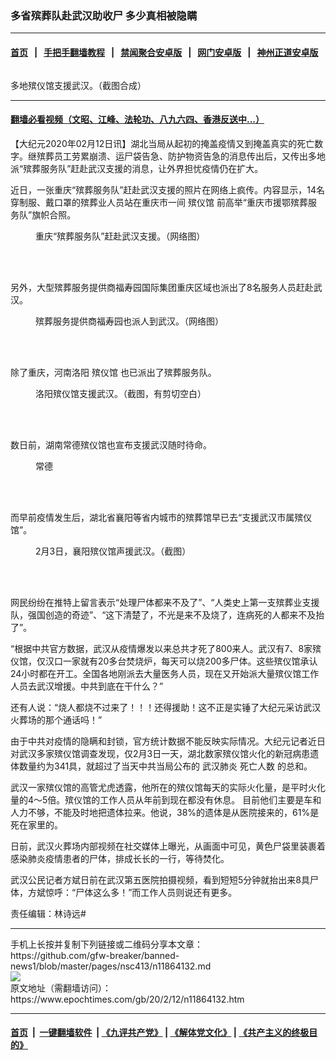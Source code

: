 ### 多省殡葬队赴武汉助收尸 多少真相被隐瞒
------------------------

#### [首页](https://github.com/gfw-breaker/banned-news1/blob/master/README.md) &nbsp;&nbsp;|&nbsp;&nbsp; [手把手翻墙教程](https://github.com/gfw-breaker/guides/wiki) &nbsp;&nbsp;|&nbsp;&nbsp; [禁闻聚合安卓版](https://github.com/gfw-breaker/bn-android) &nbsp;&nbsp;|&nbsp;&nbsp; [网门安卓版](https://github.com/oGate2/oGate) &nbsp;&nbsp;|&nbsp;&nbsp; [神州正道安卓版](https://github.com/SzzdOgate/update) 



<div><img alt="" class="aligncenter wp-post-image" src="https://i.epochtimes.com/assets/uploads/2020/02/44-600x400.jpg"/>
<div class="red16 caption">
 <p>
  多地殡仪馆支援武汉。（截图合成）
 </p>
</div>
</div><hr/>

#### [翻墙必看视频（文昭、江峰、法轮功、八九六四、香港反送中...）](https://github.com/gfw-breaker/banned-news1/blob/master/pages/link3.md)

<div><p>
 【大纪元2020年02月12日讯】湖北当局从起初的掩盖疫情又到掩盖真实的死亡数字。继殡葬员工劳累崩溃、运尸袋告急、防护物资告急的消息传出后，又传出多地派“殡葬服务队”赶赴武汉支援的消息，让外界担忧疫情仍在扩大。
</p>
<p>
 近日，一张重庆“殡葬服务队”赶赴武汉支援的照片在网络上疯传。内容显示，14名穿制服、戴口罩的殡葬业人员站在重庆市一间
 <ok href="https://www.epochtimes.com/gb/tag/%E6%AE%A1%E4%BB%AA%E9%A6%86.html">
  殡仪馆
 </ok>
 前高举“重庆市援鄂殡葬服务队”旗帜合照。
</p>
<figure class="wp-caption aligncenter" id="attachment_11864146" style="width: 401px">
 <ok href="http://i.epochtimes.com/assets/uploads/2020/02/802fccc4ly1gbtob99hilj20m80go0vp.jpg">
  <img alt="" class="wp-image-11864146" src="http://i.epochtimes.com/assets/uploads/2020/02/802fccc4ly1gbtob99hilj20m80go0vp-600x413.jpg"/>
 </ok>
 <br/><figcaption class="wp-caption-text">
  重庆“殡葬服务队”赶赴武汉支援。（网络图）
 </figcaption><br/>
</figure><br/>
<p>
 另外，大型殡葬服务提供商福寿园国际集团重庆区域也派出了8名服务人员赶赴武汉。
</p>
<figure class="wp-caption aligncenter" id="attachment_11864149" style="width: 401px">
 <ok href="http://i.epochtimes.com/assets/uploads/2020/02/802fccc4ly1gbtob9jpqcj20m80gota2.jpg">
  <img alt="" class="wp-image-11864149" src="http://i.epochtimes.com/assets/uploads/2020/02/802fccc4ly1gbtob9jpqcj20m80gota2.jpg"/>
 </ok>
 <br/><figcaption class="wp-caption-text">
  殡葬服务提供商福寿园也派人到武汉。（网络图）
 </figcaption><br/>
</figure><br/>
<p>
 除了重庆，河南洛阳
 <ok href="https://www.epochtimes.com/gb/tag/%E6%AE%A1%E4%BB%AA%E9%A6%86.html">
  殡仪馆
 </ok>
 也已派出了殡葬服务队。
</p>
<figure class="wp-caption aligncenter" id="attachment_11864150" style="width: 400px">
 <ok href="http://i.epochtimes.com/assets/uploads/2020/02/luoyang.jpg">
  <img alt="" class="wp-image-11864150" src="http://i.epochtimes.com/assets/uploads/2020/02/luoyang-600x457.jpg"/>
 </ok>
 <br/><figcaption class="wp-caption-text">
  洛阳殡仪馆支援武汉。（截图，有剪切空白）
 </figcaption><br/>
</figure><br/>
<p>
 数日前，湖南常德殡仪馆也宣布支援武汉随时待命。
</p>
<figure class="wp-caption aligncenter" id="attachment_11864148" style="width: 254px">
 <ok href="http://i.epochtimes.com/assets/uploads/2020/02/EQOSSHgUUAEMe8L.jpeg">
  <img alt="" class="wp-image-11864148" src="http://i.epochtimes.com/assets/uploads/2020/02/EQOSSHgUUAEMe8L-600x1090.jpeg"/>
 </ok>
 <br/><figcaption class="wp-caption-text">
  常德
 </figcaption><br/>
</figure><br/>
<p>
 而早前疫情发生后，湖北省襄阳等省内城市的殡葬馆早已去“支援武汉市属殡仪馆”。
</p>
<figure class="wp-caption aligncenter" id="attachment_11864147" style="width: 410px">
 <ok href="http://i.epochtimes.com/assets/uploads/2020/02/xiangyang.jpeg">
  <img alt="" class="wp-image-11864147" src="http://i.epochtimes.com/assets/uploads/2020/02/xiangyang-600x502.jpeg"/>
 </ok>
 <br/><figcaption class="wp-caption-text">
  2月3日，襄阳殡仪馆声援武汉。（截图）
 </figcaption><br/>
</figure><br/>
<p>
 网民纷纷在推特上留言表示“处理尸体都来不及了”、“人类史上第一支殡葬业支援队，强国创造的奇迹”、“这下清楚了，不光是来不及烧了，连病死的人都来不及抬了”。
</p>
<p>
 “根据中共官方数据，武汉从疫情爆发以来总共才死了800来人。武汉有7、8家殡仪馆，仅汉口一家就有20多台焚烧炉，每天可以烧200多尸体。这些殡仪馆承认24小时都在开工。全国各地刚派去大量医务人员，现在又开始派大量殡仪馆工作人员去武汉增援。中共到底在干什么？”
 <span class="Apple-converted-space">
 </span>
</p>
<p>
 还有人说：“烧人都烧不过来了！！！还得援助！这不正是实锤了大纪元采访武汉火葬场的那个通话吗！”
</p>
<p>
 由于中共对疫情的隐瞒和封锁，官方统计数据不能反映实际情况。大纪元记者近日对武汉多家殡仪馆调查发现，仅2月3日一天，湖北数家殡仪馆火化的新冠病患遗体数量约为341具，就超过了当天中共当局公布的
 <ok href="https://www.epochtimes.com/gb/tag/%E6%AD%A6%E6%B1%89%E8%82%BA%E7%82%8E.html">
  武汉肺炎
 </ok>
 <ok href="https://www.epochtimes.com/gb/tag/%E6%AD%BB%E4%BA%A1%E4%BA%BA%E6%95%B0.html">
  死亡人数
 </ok>
 的总和。
</p>
<p>
</p>
<p>
 武汉一家殡仪馆的高管尤虎透露，他所在的殡仪馆每天的实际火化量，是平时火化量的4～5倍。殡仪馆的工作人员从年前到现在都没有休息。 目前他们主要是车和人力不够，不能及时地把遗体拉来。他说，38%的遗体是从医院接来的，61%是死在家里的。
</p>
<p>
 日前，武汉火葬场内部视频在社交媒体上曝光，从画面中可见，黄色尸袋里装裹着感染肺炎疫情患者的尸体，排成长长的一行，等待焚化。
</p>
<p>
</p>
<p>
 武汉公民记者方斌日前在武汉第五医院拍摄视频，看到短短5分钟就抬出来8具尸体，方斌惊呼：“尸体这么多！”而工作人员则说还有更多。
</p>
<p>
</p>
<p>
</p>
<p>
 责任编辑：林诗远#
</p>
</div>
<hr/>
手机上长按并复制下列链接或二维码分享本文章：<br/>
https://github.com/gfw-breaker/banned-news1/blob/master/pages/nsc413/n11864132.md <br/>
<a href='https://github.com/gfw-breaker/banned-news1/blob/master/pages/nsc413/n11864132.md'><img src='https://github.com/gfw-breaker/banned-news1/blob/master/pages/nsc413/n11864132.md.png'/></a> <br/>
原文地址（需翻墙访问）：https://www.epochtimes.com/gb/20/2/12/n11864132.htm


------------------------
#### [首页](https://github.com/gfw-breaker/banned-news1/blob/master/README.md) &nbsp;|&nbsp; [一键翻墙软件](https://github.com/gfw-breaker/nogfw/blob/master/README.md) &nbsp;| [《九评共产党》](https://github.com/gfw-breaker/9ping.md/blob/master/README.md#九评之一评共产党是什么) | [《解体党文化》](https://github.com/gfw-breaker/jtdwh.md/blob/master/README.md) | [《共产主义的终极目的》](https://github.com/gfw-breaker/gczydzjmd.md/blob/master/README.md)


<img src='http://gfw-breaker.win/banned-news/pages/nsc413/n11864132.md' width='0px' height='0px'/>